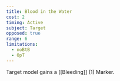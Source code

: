 ```yaml
---
title: Blood in the Water
cost: 2
timing: Active
subject: Target
opposed: true
range: 6
limitations:
  - noBtB
  - OpT
---
```

Target model gains a [[Bleeding]] (1) Marker.